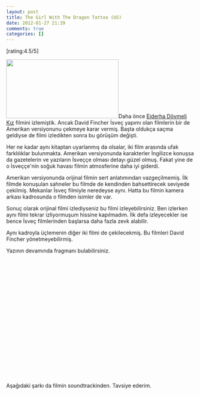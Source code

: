 ```yaml
---
layout: post
title: The Girl With The Dragon Tattoo (US)
date: 2012-01-27 21:39
comments: true
categories: []
---
```

[rating:4.5/5]

<img class="alignleft size-medium wp-image-2326" title="Daniel-Craig-and-Rooney-Mara-in-Girl-With-the-Dragon-Tattoo" src="http://onurbaykal.com.tr/wp-content/uploads/2012/01/Daniel-Craig-and-Rooney-Mara-in-Girl-With-the-Dragon-Tattoo-300x157.jpg" alt="" width="300" height="157" />Daha önce <a href="http://onurbaykal.com.tr/2010/09/the-girl-with-the-dragon-tattoo/">Ejderha Dövmeli Kız</a> filmini izlemiştik. Ancak David Fincher İsveç yapımı olan filmlerin bir de Amerikan versiyonunu çekmeye karar vermiş. Başta oldukça saçma geldiyse de filmi izledikten sonra bu görüşüm değişti.

Her ne kadar aynı kitaptan uyarlanmış da olsalar, iki film arasında ufak farklılıklar bulunmakta. Amerikan versiyonunda karakterler İngilizce konuşsa da gazetelerin ve yazıların İsveççe olması detayı güzel olmuş. Fakat yine de o İsveççe'nin soğuk havası filmin atmosferine daha iyi giderdi.

Amerikan versiyonunda orijinal filmin sert anlatımından vazgeçilmemiş. İlk filmde konuşulan sahneler bu filmde de kendinden bahsettirecek seviyede çekilmiş. Mekanlar İsveç filmiyle neredeyse aynı. Hatta bu filmin kamera arkası kadrosunda o filmden isimler de var.

Sonuç olarak orijinal filmi izlediyseniz bu filmi izleyebilirsiniz. Ben izlerken aynı filmi tekrar izliyormuşum hissine kapılmadım. İlk defa izleyecekler ise bence İsveç filmlerinden başlarsa daha fazla zevk alabilir.

Aynı kadroyla üçlemenin diğer iki filmi de çekilecekmiş. Bu filmleri David Fincher yönetmeyebilirmiş.

Yazının devamında fragmanı bulabilirsiniz.<!--more-->

<object width="560" height="315"><param name="movie" value="http://www.youtube.com/v/WVLvMg62RPA?version=3&amp;hl=en_US&amp;rel=0"></param><param name="allowFullScreen" value="true"></param><param name="allowscriptaccess" value="always"></param><embed src="http://www.youtube.com/v/WVLvMg62RPA?version=3&amp;hl=en_US&amp;rel=0" type="application/x-shockwave-flash" width="560" height="315" allowscriptaccess="always" allowfullscreen="true"></embed></object>

Aşağıdaki şarkı da filmin soundtrackinden. Tavsiye ederim.

<object width="420" height="315"><param name="movie" value="http://www.youtube.com/v/fkP3urtYCkc?version=3&amp;hl=en_US&amp;rel=0"></param><param name="allowFullScreen" value="true"></param><param name="allowscriptaccess" value="always"></param><embed src="http://www.youtube.com/v/fkP3urtYCkc?version=3&amp;hl=en_US&amp;rel=0" type="application/x-shockwave-flash" width="420" height="315" allowscriptaccess="always" allowfullscreen="true"></embed></object>
